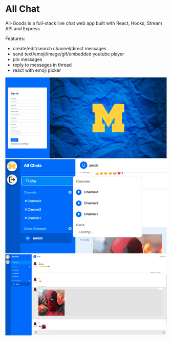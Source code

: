 # All Chat

All-Goods is a full-stack live chat web app built with React, Hooks, Stream API and Express

Features:</br>
+ create/edit/search channel/direct messages
+ send text/emoji/image/gif/embedded youtube player
+ pin messages
+ reply to messages in thread
+ react with emoji picker

![signup](/client/src/assets/signup.png)
![search channel](/client/src/assets/channelSearch.png)
![chat UI](/client/src/assets/channel.png)
